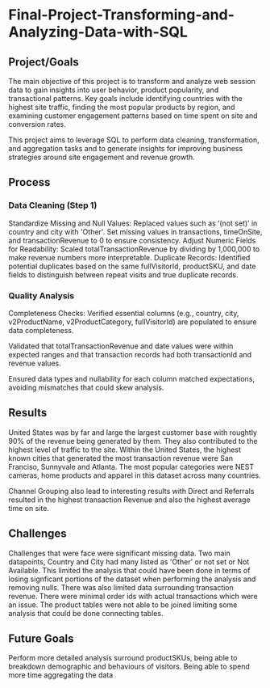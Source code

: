 # Final-Project-Transforming-and-Analyzing-Data-with-SQL

## Project/Goals
The main objective of this project is to transform and analyze web session data to gain insights into user behavior, product popularity, and transactional patterns. Key goals include identifying countries with the highest site traffic, finding the most popular products by region, and examining customer engagement patterns based on time spent on site and conversion rates.

This project aims to leverage SQL to perform data cleaning, transformation, and aggregation tasks and to generate insights for improving business strategies around site engagement and revenue growth.

## Process
### Data Cleaning (Step 1)
Standardize Missing and Null Values: Replaced values such as ‘(not set)’ in country and city with 'Other'. Set missing values in transactions, timeOnSite, and transactionRevenue to 0 to ensure consistency.
Adjust Numeric Fields for Readability: Scaled totalTransactionRevenue by dividing by 1,000,000 to make revenue numbers more interpretable.
Duplicate Records: Identified potential duplicates based on the same fullVisitorId, productSKU, and date fields to distinguish between repeat visits and true duplicate records.

### Quality Analysis
Completeness Checks: Verified essential columns (e.g., country, city, v2ProductName, v2ProductCategory, fullVisitorId) are populated to ensure data completeness.

Validated that totalTransactionRevenue and date values were within expected ranges and that transaction records had both transactionId and revenue values.

Ensured data types and nullability for each column matched expectations, avoiding mismatches that could skew analysis.

## Results
United States was by far and large the largest customer base with roughtly 90% of the revenue being generated by them. They also contributed to the highest level of traffic to the site. Within the United States, the highest known cities that generated the most transaction revenue were San Franciso, Sunnyvale and Atlanta. The most popular categories were NEST cameras, home products and apparel in this dataset across many countries. 

Channel Grouping also lead to interesting results with Direct and Referrals resulted in the highest transaction Revenue and also the highest average time on site. 
## Challenges 
Challenges that were face were significant missing data. Two main datapoints, Country and City had many listed as 'Other' or not set or Not Available. This limited the analysis that could have been done in terms of losing signficant portions of the dataset when performing the analysis and removing nulls. 
There was also limited data surrounding transaction revenue. There were minimal order ids with actual transactions which were an issue. The product tables were not able to be joined limiting some analysis that could be done connecting tables. 

## Future Goals
Perform more detailed analysis surround productSKUs, being able to breakdown demographic and behaviours of visitors. Being able to spend more time aggregating the data
